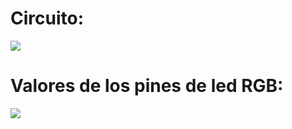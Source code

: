 # Circuito:

![](https://i.postimg.cc/MHZkrMD9/circuito.jpg)

# Valores de los pines de led RGB:

![](https://i.postimg.cc/c4Kk1BrQ/ledRGB.jpg)